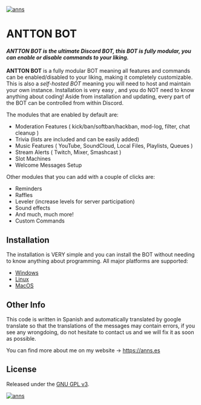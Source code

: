 <!-- HEADER -->
<a href="https://anns.es"> <img src="http://git.anns.es/img/git-head.png" alt="anns"> </a>

<!-- TITLE -->
# ANTTON BOT

<!-- DESCRIPTION -->
#### *ANTTON BOT is the ultimate Discord BOT, this BOT is fully modular, you can enable or disable commands to your liking.*


<!-- ABOUT APP -->  
**ANTTON BOT** is a fully modular BOT meaning all features and commands can be enabled/disabled to your liking, making it completely customizable.  
This is also a *self-hosted BOT* meaning you will need to host and maintain your own instance. Installation is very easy , and you do NOT need to know anything about coding! Aside from installation and updating, every part of the BOT can be controlled from within Discord.


The modules that are enabled by default are:
* Moderation Features ( kick/ban/softban/hackban, mod-log, filter, chat cleanup )
* Trivia (lists are included and can be easily added)
* Music Features ( YouTube, SoundCloud, Local Files, Playlists, Queues )
* Stream Alerts ( Twitch, Mixer, Smashcast )
* Slot Machines
* Welcome Messages Setup

Other modules that you can add with a couple of clicks are:
* Reminders
* Raffles
* Leveler (increase levels for server participation)
* Sound effects
* And much, much more!
* Custom Commands


<!-- INSTALLATION -->
## Installation

The installation is VERY simple and you can install the BOT without needing to know anything about programming. All major platforms are supported:
* [Windows](https://twentysix26.github.io/Red-Docs/red_install_windows/)
* [Linux](https://twentysix26.github.io/Red-Docs/red_install_linux/)
* [MacOS](https://twentysix26.github.io/Red-Docs/red_install_mac/)


<!-- OTHER INFO -->
## Other Info

This code is written in Spanish and automatically translated by google translate so that the translations of the messages may contain errors, if you see any wrongdoing, do not hesitate to contact us and we will fix it as soon as possible.

You can find more about me on my website → <a href="https://anns.es">https://anns.es</a>


<!-- LICENCE -->
## License

Released under the [GNU GPL v3](LICENSE).



<!-- FOOTER -->
<a href="https://anns.es"> <img src="http://git.anns.es/img/git-footer.png" alt="anns"> </a>

</p>
